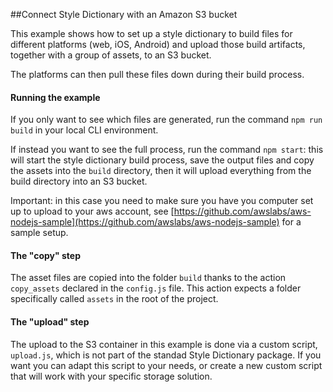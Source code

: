 ##Connect Style Dictionary with an Amazon S3 bucket

This example shows how to set up a style dictionary to build files for different platforms (web, iOS, Android) and upload those build artifacts, together with a group of assets, to an S3 bucket. 

The platforms can then pull these files down during their build process.

#### Running the example

If you only want to see which files are generated, run the command `npm run build` in your local CLI environment.

If instead you want to see the full process, run the command `npm start`: this will start the style dictionary build process, save the output files and copy the assets into the `build` directory, then it will upload everything from the build directory into an S3 bucket. 

Important: in this case you need to make sure you have you computer set up to upload to your aws account, see [https://github.com/awslabs/aws-nodejs-sample](https://github.com/awslabs/aws-nodejs-sample) for a sample setup.

#### The "copy" step

The asset files are copied into the folder `build` thanks to the action `copy_assets` declared in the `config.js` file. This action expects a folder specifically called `assets` in the root of the project.


#### The "upload" step

The upload to the S3 container in this example is done via a custom script, `upload.js`, which is not part of the standad Style Dictionary package. If you want you can adapt this script to your needs, or create a new custom script that will work with your specific storage solution.
